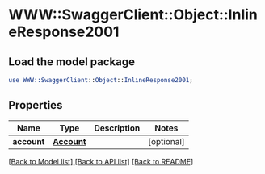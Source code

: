 # WWW::SwaggerClient::Object::InlineResponse2001

## Load the model package
```perl
use WWW::SwaggerClient::Object::InlineResponse2001;
```

## Properties
Name | Type | Description | Notes
------------ | ------------- | ------------- | -------------
**account** | [**Account**](Account.md) |  | [optional] 

[[Back to Model list]](../README.md#documentation-for-models) [[Back to API list]](../README.md#documentation-for-api-endpoints) [[Back to README]](../README.md)


